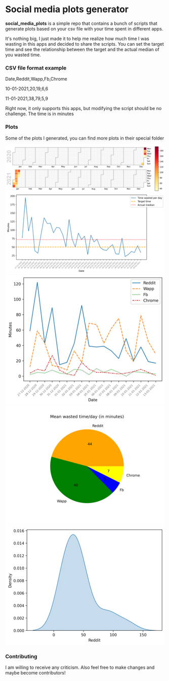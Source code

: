 # Social media plots generator

**social_media_plots** is a simple repo that contains a bunch of scripts that generate plots based on your csv file with your time spent in different apps.

It's nothing big, I just made it to help me realize how much time I was wasting in this apps and decided to share the scripts.
You can set the target time and see the relationship between the target and the actual median of you wasted time.

### CSV file format example

Date,Reddit,Wapp,Fb,Chrome

10-01-2021,20,19,6,6

11-01-2021,38,79,5,9


Right now, it only supports this apps, but modifying the script should be no challenge. The time is in minutes

### Plots
Some of the plots I generated, you can find more plots in their special folder

[![screenshot](https://github.com/Kira060200/social_media_plots/blob/main/plots/cal_heatmap.png)](https://github.com/Kira060200/social_media_plots/blob/main/plots/cal_heatmap.png)
[![screenshot](https://github.com/Kira060200/social_media_plots/blob/main/plots/total_wasted_time.png)](https://github.com/Kira060200/social_media_plots/blob/main/plots/total_wasted_time.png)
[![screenshot](https://github.com/Kira060200/social_media_plots/blob/main/plots/wasted_time.png)](https://github.com/Kira060200/social_media_plots/blob/main/plots/wasted_time.png)
[![screenshot](https://github.com/Kira060200/social_media_plots/blob/main/plots/average_wasted_time.png)](https://github.com/Kira060200/social_media_plots/blob/main/plots/average_wasted_time.png)
[![screenshot](https://github.com/Kira060200/social_media_plots/blob/main/plots/Reddit.png)](https://github.com/Kira060200/social_media_plots/blob/main/plots/Reddit.png)


### Contributing

I am willing to receive any criticism. Also feel free to make changes and maybe become contributors!

